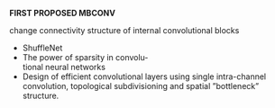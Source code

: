 **FIRST PROPOSED MBCONV**


change connectivity structure of internal convolutional blocks
* ShuffleNet
* The power of sparsity in convolu-  
tional neural networks
* Design of efficient convolutional layers using single intra-channel convolution, topological subdivisioning and spatial ”bottleneck” structure.